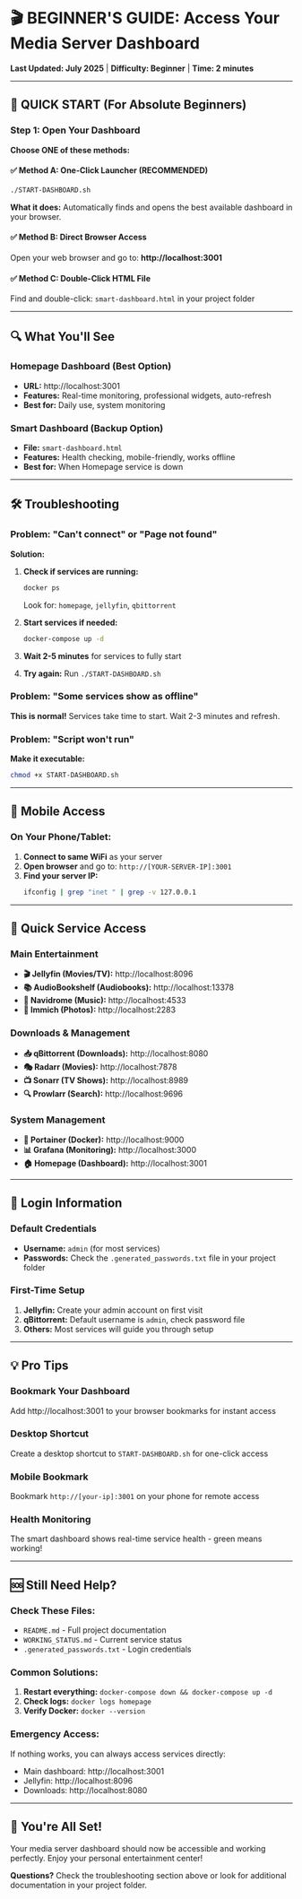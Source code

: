 # 🎬 BEGINNER'S GUIDE: Access Your Media Server Dashboard

**Last Updated: July 2025** | **Difficulty: Beginner** | **Time: 2 minutes**

---

## 🚀 QUICK START (For Absolute Beginners)

### Step 1: Open Your Dashboard
**Choose ONE of these methods:**

#### ✅ Method A: One-Click Launcher (RECOMMENDED)
```bash
./START-DASHBOARD.sh
```
**What it does:** Automatically finds and opens the best available dashboard in your browser.

#### ✅ Method B: Direct Browser Access
Open your web browser and go to: **http://localhost:3001**

#### ✅ Method C: Double-Click HTML File
Find and double-click: `smart-dashboard.html` in your project folder

---

## 🔍 What You'll See

### Homepage Dashboard (Best Option)
- **URL:** http://localhost:3001
- **Features:** Real-time monitoring, professional widgets, auto-refresh
- **Best for:** Daily use, system monitoring

### Smart Dashboard (Backup Option)  
- **File:** `smart-dashboard.html`
- **Features:** Health checking, mobile-friendly, works offline
- **Best for:** When Homepage service is down

---

## 🛠 Troubleshooting

### Problem: "Can't connect" or "Page not found"
**Solution:**
1. **Check if services are running:**
   ```bash
   docker ps
   ```
   Look for: `homepage`, `jellyfin`, `qbittorrent`

2. **Start services if needed:**
   ```bash
   docker-compose up -d
   ```

3. **Wait 2-5 minutes** for services to fully start

4. **Try again:** Run `./START-DASHBOARD.sh`

### Problem: "Some services show as offline"
**This is normal!** Services take time to start. Wait 2-3 minutes and refresh.

### Problem: "Script won't run"
**Make it executable:**
```bash
chmod +x START-DASHBOARD.sh
```

---

## 📱 Mobile Access

### On Your Phone/Tablet:
1. **Connect to same WiFi** as your server
2. **Open browser** and go to: `http://[YOUR-SERVER-IP]:3001`
3. **Find your server IP:**
   ```bash
   ifconfig | grep "inet " | grep -v 127.0.0.1
   ```

---

## 🎯 Quick Service Access

### Main Entertainment
- **🎬 Jellyfin (Movies/TV):** http://localhost:8096
- **📚 AudioBookshelf (Audiobooks):** http://localhost:13378  
- **🎵 Navidrome (Music):** http://localhost:4533
- **📸 Immich (Photos):** http://localhost:2283

### Downloads & Management
- **📥 qBittorrent (Downloads):** http://localhost:8080
- **🎭 Radarr (Movies):** http://localhost:7878
- **📺 Sonarr (TV Shows):** http://localhost:8989
- **🔍 Prowlarr (Search):** http://localhost:9696

### System Management
- **🐳 Portainer (Docker):** http://localhost:9000
- **📊 Grafana (Monitoring):** http://localhost:3000
- **🏠 Homepage (Dashboard):** http://localhost:3001

---

## 🔐 Login Information

### Default Credentials
- **Username:** `admin` (for most services)
- **Passwords:** Check the `.generated_passwords.txt` file in your project folder

### First-Time Setup
1. **Jellyfin:** Create your admin account on first visit
2. **qBittorrent:** Default username is `admin`, check password file
3. **Others:** Most services will guide you through setup

---

## 💡 Pro Tips

### Bookmark Your Dashboard
Add http://localhost:3001 to your browser bookmarks for instant access

### Desktop Shortcut
Create a desktop shortcut to `START-DASHBOARD.sh` for one-click access

### Mobile Bookmark
Bookmark `http://[your-ip]:3001` on your phone for remote access

### Health Monitoring
The smart dashboard shows real-time service health - green means working!

---

## 🆘 Still Need Help?

### Check These Files:
- `README.md` - Full project documentation
- `WORKING_STATUS.md` - Current service status
- `.generated_passwords.txt` - Login credentials

### Common Solutions:
1. **Restart everything:** `docker-compose down && docker-compose up -d`
2. **Check logs:** `docker logs homepage`
3. **Verify Docker:** `docker --version`

### Emergency Access:
If nothing works, you can always access services directly:
- Main dashboard: http://localhost:3001
- Jellyfin: http://localhost:8096
- Downloads: http://localhost:8080

---

## 🎉 You're All Set!

Your media server dashboard should now be accessible and working perfectly. Enjoy your personal entertainment center!

**Questions?** Check the troubleshooting section above or look for additional documentation in your project folder.